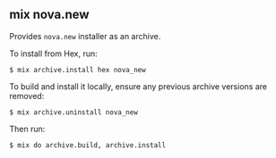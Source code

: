 ## mix nova.new

Provides `nova.new` installer as an archive.

To install from Hex, run:

    $ mix archive.install hex nova_new

To build and install it locally,
ensure any previous archive versions are removed:

    $ mix archive.uninstall nova_new

Then run:

    $ mix do archive.build, archive.install
